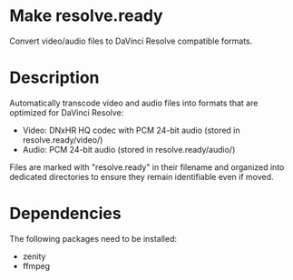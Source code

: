 # Make resolve.ready
Convert video/audio files to DaVinci Resolve compatible formats.

# Description
Automatically transcode video and audio files into
formats that are optimized for DaVinci Resolve:
- Video: DNxHR HQ codec with PCM 24-bit audio (stored in resolve.ready/video/)
- Audio: PCM 24-bit audio (stored in resolve.ready/audio/)

Files are marked with "resolve.ready" in their filename and organized into
dedicated directories to ensure they remain identifiable even if moved.

# Dependencies
The following packages need to be installed:
- zenity
- ffmpeg
